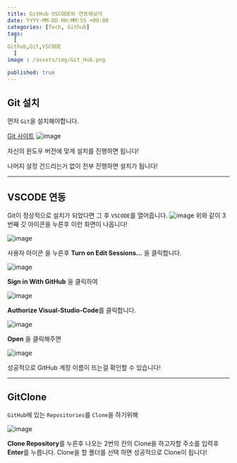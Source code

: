 ```yaml
---
title: GitHub VSCODE와 연동해보자
date: YYYY-MM-DD HH:MM:SS +09:00
categories: [Tech, Github]
tags:
  [
Github,Git,VSCODE
  ]
image : /assets/img/Git_Hub.png

published: true
---
```



## Git 설치

먼저 `Git`을 설치해야합니다.

[Git 사이트](https://git-scm.com/download/win)
![image](https://github.com/Gubeommo/TIL/assets/86589565/96ecc5bd-8220-4e3f-8684-113d1fbc38b6)

자신의 윈도우 버전에 맞게 설치를 진행하면 됩니다! 

나머지 설정 건드리는거 없이 전부 진행하면 설치가 됩니다!

---

## VSCODE 연동

Git이 정상적으로 설치가 되었다면 그 후 `VSCODE`를 열어줍니다.
![image](https://github.com/Gubeommo/TIL/assets/86589565/7f54d9b4-a5f7-4b07-a882-fb5a68b1cac4)
위와 같이 3번째 깃 아이콘을 누른후 이런 화면이 나옵니다!


![image](https://github.com/Gubeommo/TIL/assets/86589565/ea7cda9f-361e-45c1-83c4-b90d9ac5fc99)

사용자 아이콘 을 누른후 **Turn on Edit Sessions...** 을 클릭합니다.

![image](https://github.com/Gubeommo/TIL/assets/86589565/0957b234-115e-4b47-8163-60c1578caf91)

**Sign in With GitHub** 을 클릭하여 

![image](https://github.com/Gubeommo/TIL/assets/86589565/7934965f-4982-4038-83c3-5063919e08fe)

**Authorize Visual-Studio-Code**를 클릭합니다.

![image](https://github.com/Gubeommo/TIL/assets/86589565/b274889c-1ea1-41a5-b84a-ddb669a53068)

**Open** 을 클릭해주면


![image](https://github.com/Gubeommo/TIL/assets/86589565/dcacd8be-ffa2-43e2-b465-b03d583d9b63)

성공적으로 GitHub 계정 이름이 뜨는걸 확인할 수 있습니다! 

---

## GitClone

`GitHub`에 있는 `Repositories`를 `Clone`을 하기위해 

![image](https://github.com/Gubeommo/TIL/assets/86589565/1013ff9d-cfba-44ab-9f3c-8384e0bb9427)

**Clone Repository**를 누른후 나오는 2번의 칸의 Clone을 하고자할 주소를 입력후 **Enter**를 누릅니다.
Clone을 할 폴더를 선택 하면 성공적으로  Clone이 됩니다!

